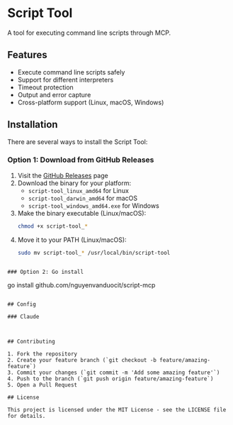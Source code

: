 # Script Tool

A tool for executing command line scripts through MCP.

## Features

- Execute command line scripts safely
- Support for different interpreters
- Timeout protection
- Output and error capture
- Cross-platform support (Linux, macOS, Windows)

## Installation

There are several ways to install the Script Tool:

### Option 1: Download from GitHub Releases

1. Visit the [GitHub Releases](https://github.com/yourusername/script-tool/releases) page
2. Download the binary for your platform:
   - `script-tool_linux_amd64` for Linux
   - `script-tool_darwin_amd64` for macOS
   - `script-tool_windows_amd64.exe` for Windows
3. Make the binary executable (Linux/macOS):
   ```bash
   chmod +x script-tool_*
   ```
4. Move it to your PATH (Linux/macOS):
   ```bash
   sudo mv script-tool_* /usr/local/bin/script-tool
   ```
```

### Option 2: Go install

```
go install github.com/nguyenvanduocit/script-mcp
```

## Config

### Claude

```

```


## Contributing

1. Fork the repository
2. Create your feature branch (`git checkout -b feature/amazing-feature`)
3. Commit your changes (`git commit -m 'Add some amazing feature'`)
4. Push to the branch (`git push origin feature/amazing-feature`)
5. Open a Pull Request

## License

This project is licensed under the MIT License - see the LICENSE file for details.

